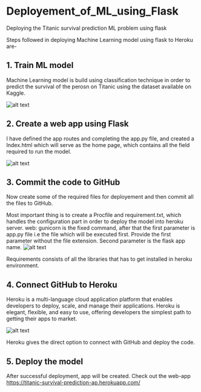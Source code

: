 # Deployement_of_ML_using_Flask
Deploying the Titanic survival prediction ML problem using flask

Steps followed in deploying Machine Learning model using flask to Heroku are-

## 1. Train ML model
Machine Learning model is build using classification technique in order to predict the survival of the perosn on Titanic using the dataset available on Kaggle.

![alt text](https://encrypted-tbn0.gstatic.com/images?q=tbn:ANd9GcTWnv4l7duTDHLHicPMpfr93jDsYkKKqbS_FA&usqp=CAU "Kaggle")


## 2. Create a web app using Flask
I have defined the app routes and completing the app.py file, and created a Index.html which will serve as the home page, which contains all the field required to run the model.

![alt text](https://twilio-cms-prod.s3.amazonaws.com/original_images/flask-oauth.png "Flask")

## 3. Commit the code to GitHub
 Now create some of the required files for deployement and then commit all the files to GitHub.

  Most important thing is to create a Procfile and requirement.txt, which handles the configuration part in order to deploy the model into heroku server. web: gunicorn is the       fixed command, after that the first parameter is app.py file i.e the file which will be executed first. Provide the first parameter without the file extension. Second parameter   is the flask app name.
![alt text](https://res.cloudinary.com/practicaldev/image/fetch/s--NcrUjXyB--/c_limit%2Cf_auto%2Cfl_progressive%2Cq_auto%2Cw_880/https://dev-to-uploads.s3.amazonaws.com/i/hzfr4vqx1qm3wzirzuff.JPG "Procfile")

Requirements consists of all the libraries that has to get installed in heroku environment.

## 4. Connect GitHub to Heroku
Heroku is a multi-language cloud application platform that enables developers to deploy, scale, and manage their applications. Heroku is elegant, flexible, and easy to use, offering developers the simplest path to getting their apps to market.


![alt text](https://encrypted-tbn0.gstatic.com/images?q=tbn:ANd9GcRbOjLuz9j6DwSLqIbIlDp5B1HQZoTcs-y4iQ&usqp=CAU "Heroku")

Heroku gives the direct option to connect with GitHub and deploy the code.

## 5. Deploy the model
After successful deployment, app will be created.
Check out the web-app
https://titanic-survival-prediction-ap.herokuapp.com/
